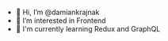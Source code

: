 - 👋 Hi, I’m @damiankrajnak
- 👀 I’m interested in Frontend
- 🌱 I'm currently learning Redux and GraphQL

<!---
damiankrajnak/damiankrajnak is a ✨ special ✨ repository because its `README.md` (this file) appears on your GitHub profile.
You can click the Preview link to take a look at your changes.
--->
